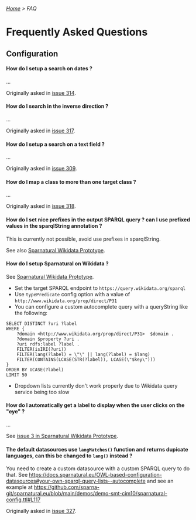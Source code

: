 _[Home](index.html) > FAQ_

# Frequently Asked Questions

## Configuration


#### How do I setup a search on dates ?

...

Originally asked in [issue 314](https://github.com/sparna-git/Sparnatural/issues/314).


#### How do I search in the inverse direction ?

...

Originally asked in [issue 317](https://github.com/sparna-git/Sparnatural/issues/317).


#### How do I setup a search on a text field ?

...

Originally asked in [issue 309](https://github.com/sparna-git/Sparnatural/issues/309).


#### How do I map a class to more than one target class ?

...

Originally asked in [issue 318](https://github.com/sparna-git/Sparnatural/issues/318).


#### How do I set nice prefixes in the output SPARQL query ? can I use prefixed values in the sparqlString annotation ?

This is currently not possible, avoid use prefixes in sparqlString.

See also [Sparnatural Wikidata Prototype](https://github.com/lubianat/sparnatural_wikidata_prototype/pull/4).

#### How do I setup Sparnatural on Wikidata ?

See [Sparnatural Wikidata Prototype](https://github.com/lubianat/sparnatural_wikidata_prototype).

- Set the target SPARQL endpoint to `https://query.wikidata.org/sparql`
- Use `typePredicate` config option with a value of `http://www.wikidata.org/prop/direct/P31`
- You can configure a custom autocomplete query with a queryString like the following:

```
SELECT DISTINCT ?uri ?label
WHERE {
    ?domain <http://www.wikidata.org/prop/direct/P31>  $domain .
    ?domain $property ?uri .
    ?uri rdfs:label ?label .
    FILTER(isIRI(?uri))
    FILTER(lang(?label) = \"\" || lang(?label) = $lang)
    FILTER(CONTAINS(LCASE(STR(?label)), LCASE(\"$key\")))
}
ORDER BY UCASE(?label)
LIMIT 50
```

- Dropdown lists currently don't work properly due to Wikidata query service being too slow


#### How do I automatically get a label to display when the user clicks on the "eye" ?

...

See [issue 3 in Sparnatural Wikidata Prototype](https://github.com/lubianat/sparnatural_wikidata_prototype/issues/3).


#### The default datasources use `langMatches()` function and returns dupicate languages, can this be changed to `lang()` instead ?

You need to create a custom datasource with a custom SPARQL query to do that. See https://docs.sparnatural.eu/OWL-based-configuration-datasources#your-own-sparql-query-lists--autocomplete and see an example at https://github.com/sparna-git/sparnatural.eu/blob/main/demos/demo-smt-cim10/sparnatural-config.ttl#L117


Originally asked in [issue 327](https://github.com/sparna-git/Sparnatural/issues/327).
